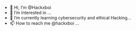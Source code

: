 - 👋 Hi, I’m @Hackxboi
- 👀 I’m interested in ...
- 🌱 I’m currently learning cybersecurity and ethical Hacking...
- 📫 How to reach me @hackxboi ...


<!---
Hackxboi/Hackxboi is a ✨ special ✨ repository because its `README.md` (this file) appears on your GitHub profile.
You can click the Preview link to take a look at your changes.
--->

